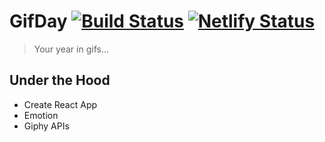 # GifDay [![Build Status](https://travis-ci.org/sirLisko/gifday.svg)](https://travis-ci.org/sirLisko/gifday) [![Netlify Status](https://api.netlify.com/api/v1/badges/247e6813-9ceb-4aa0-81e0-a7a57ef145d0/deploy-status)](https://app.netlify.com/sites/gifday/deploys)

> Your year in gifs...

## Under the Hood

- Create React App
- Emotion
- Giphy APIs
